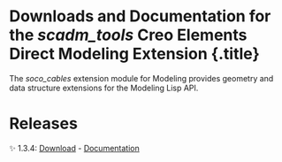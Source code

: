 # Downloads and Documentation for the _scadm_tools_ Creo Elements Direct Modeling Extension {.title}

The _soco_cables_ extension module for Modeling provides geometry and data structure extensions for the Modeling Lisp API.

# Releases

:sparkles: 1.3.4: [Download](https://github.com/cadm-inc/osdm-extensions/raw/master/downloads/cadm_tools/cadm_tools_x64_1.3.4.zip) -
         [Documentation](15.1/Home.md)